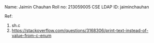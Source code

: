 Name: Jaimin Chauhan
Roll no: 213059005
CSE LDAP ID: jaiminchauhan

Ref:
1. sh.c
2. https://stackoverflow.com/questions/3168306/print-text-instead-of-value-from-c-enum